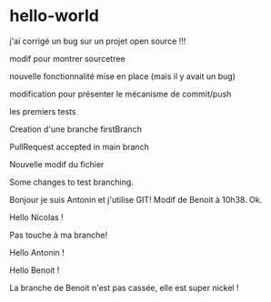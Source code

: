 ﻿# hello-world

j'ai corrigé un bug sur un projet open source !!!

modif pour montrer sourcetree

nouvelle fonctionnalité mise en place (mais il y avait un bug)

modification pour présenter le mécanisme de commit/push

les premiers tests

Creation d'une branche firstBranch

PullRequest accepted in main branch

Nouvelle modif du fichier

Some changes to test branching.

Bonjour je suis Antonin et j'utilise GIT!
Modif de Benoit à 10h38. Ok.

Hello Nicolas !

Pas touche à ma branche! 

Hello Antonin !

Hello Benoit !

La branche de Benoit n'est pas cassée, elle est super nickel !

